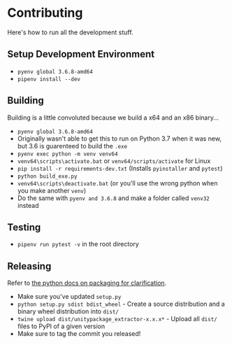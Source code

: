 # Contributing

Here's how to run all the development stuff.

## Setup Development Environment
* `pyenv global 3.6.8-amd64`
* `pipenv install --dev`

## Building

Building is a little convoluted because we build a x64 and an x86 binary...

* `pyenv global 3.6.8-amd64`
 * Originally wasn't able to get this to run on Python 3.7 when it was new, but 3.6 is guarenteed to build the `.exe`
* `pyenv exec python -m venv venv64`
* `venv64\scripts\activate.bat` or `venv64/scripts/activate` for Linux
* `pip install -r requirements-dev.txt` (Installs `pyinstaller` and `pytest`)
* `python build_exe.py`
* `venv64\scripts\deactivate.bat` (or you'll use the wrong python when you make another `venv`)
* Do the same with `pyenv and 3.6.8` and make a folder called `venv32` instead

## Testing
* `pipenv run pytest -v` in the root directory

## Releasing
Refer to [the python docs on packaging for clarification](https://packaging.python.org/tutorials/packaging-projects/).
* Make sure you've updated `setup.py`
* `python setup.py sdist bdist_wheel` - Create a source distribution and a binary wheel distribution into `dist/`
* `twine upload dist/unitypackage_extractor-x.x.x*` - Upload all `dist/` files to PyPI of a given version
* Make sure to tag the commit you released!